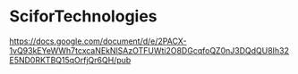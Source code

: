 # SciforTechnologies
https://docs.google.com/document/d/e/2PACX-1vQ93kEYeWWh7tcxcaNEkNlSAzOTFUWti2O8DGcqfoQZ0nJ3DQdQU8Ih32E5ND0RKTBQ15qOrfjQr6QH/pub

